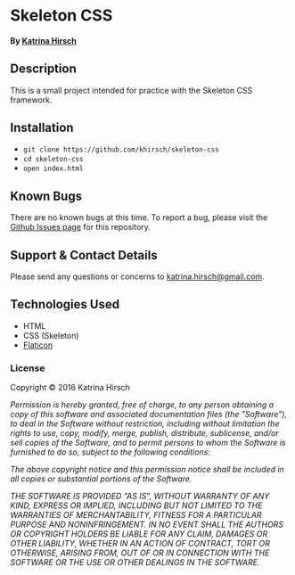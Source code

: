 # Skeleton CSS

#### By [Katrina Hirsch](https://github.com/khirsch)

## Description

This is a small project intended for practice with the Skeleton CSS framework.

## Installation

* `git clone https://github.com/khirsch/skeleton-css`
* `cd skeleton-css`
* `open index.html`

## Known Bugs

There are no known bugs at this time. To report a bug, please visit the [Github Issues page](https://github.com/khirsch/skeleton-css/issues) for this repository.

## Support & Contact Details

Please send any questions or concerns to katrina.hirsch@gmail.com.

## Technologies Used

* HTML
* CSS (Skeleton)
* [Flaticon](http://flaticon.com)

### License

Copyright &copy; 2016 Katrina Hirsch

_Permission is hereby granted, free of charge, to any person obtaining a copy of this software and associated documentation files (the "Software"), to deal in the Software without restriction, including without limitation the rights to use, copy, modify, merge, publish, distribute, sublicense, and/or sell copies of the Software, and to permit persons to whom the Software is furnished to do so, subject to the following conditions:_

_The above copyright notice and this permission notice shall be included in all copies or substantial portions of the Software._

_THE SOFTWARE IS PROVIDED "AS IS", WITHOUT WARRANTY OF ANY KIND, EXPRESS OR IMPLIED, INCLUDING BUT NOT LIMITED TO THE WARRANTIES OF MERCHANTABILITY, FITNESS FOR A PARTICULAR PURPOSE AND NONINFRINGEMENT. IN NO EVENT SHALL THE AUTHORS OR COPYRIGHT HOLDERS BE LIABLE FOR ANY CLAIM, DAMAGES OR OTHER LIABILITY, WHETHER IN AN ACTION OF CONTRACT, TORT OR OTHERWISE, ARISING FROM, OUT OF OR IN CONNECTION WITH THE SOFTWARE OR THE USE OR OTHER DEALINGS IN THE SOFTWARE._
